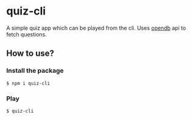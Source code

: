 # quiz-cli
A simple quiz app which can be played from the cli.
Uses [opendb](https://opentdb.com/) api to fetch questions.
## How to use?
### Install the package
```
$ npm i quiz-cli
```
### Play
```
$ quiz-cli
```
